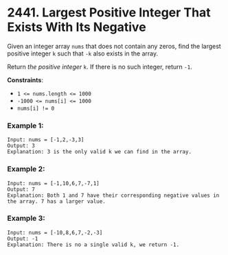 # 2441. Largest Positive Integer That Exists With Its Negative

Given an integer array `nums` that does not contain any zeros, find the largest positive integer `k` such that `-k` also exists in the array.

Return *the positive integer* `k`. If there is no such integer, return `-1`.

**Constraints**:
- `1 <= nums.length <= 1000`
- `-1000 <= nums[i] <= 1000`
- `nums[i] != 0`

### Example 1:
```
Input: nums = [-1,2,-3,3]
Output: 3
Explanation: 3 is the only valid k we can find in the array.
```

### Example 2:
```
Input: nums = [-1,10,6,7,-7,1]
Output: 7
Explanation: Both 1 and 7 have their corresponding negative values in the array. 7 has a larger value.
```

### Example 3:
```
Input: nums = [-10,8,6,7,-2,-3]
Output: -1
Explanation: There is no a single valid k, we return -1.
```
